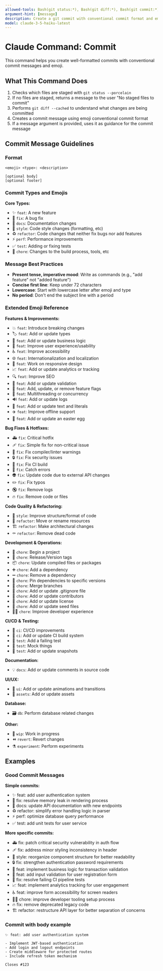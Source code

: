 ```yaml
---
allowed-tools: Bash(git status:*), Bash(git diff:*), Bash(git commit:*)
argument-hint: [message]
description: Create a git commit with conventional commit format and emoji
model: claude-3-5-haiku-latest
---
```


# Claude Command: Commit

This command helps you create well-formatted commits with conventional commit messages and emoji.

## What This Command Does

1. Checks which files are staged with `git status --porcelain`
2. If no files are staged, returns a message to the user "No staged files to commit"
3. Performs `git diff --cached` to understand what changes are being committed
4. Creates a commit message using emoji conventional commit format
5. If a message argument is provided, uses it as guidance for the commit message

## Commit Message Guidelines

### Format

```text
<emoji> <type>: <description>

[optional body]
[optional footer]
```

### Commit Types and Emojis

**Core Types:**

- ✨ `feat`: A new feature
- 🐛 `fix`: A bug fix  
- 📝 `docs`: Documentation changes
- 💄 `style`: Code style changes (formatting, etc)
- ♻️ `refactor`: Code changes that neither fix bugs nor add features
- ⚡️ `perf`: Performance improvements
- ✅ `test`: Adding or fixing tests
- 🔧 `chore`: Changes to the build process, tools, etc

### Message Best Practices

- **Present tense, imperative mood**: Write as commands (e.g., "add feature" not "added feature")
- **Concise first line**: Keep under 72 characters
- **Lowercase**: Start with lowercase letter after emoji and type
- **No period**: Don't end the subject line with a period

### Extended Emoji Reference

**Features & Improvements:**

- 💥 `feat`: Introduce breaking changes
- 🏷️ `feat`: Add or update types
- 👔 `feat`: Add or update business logic
- 🚸 `feat`: Improve user experience/usability
- ♿️ `feat`: Improve accessibility
- 🌐 `feat`: Internationalization and localization
- 📱 `feat`: Work on responsive design
- 📈 `feat`: Add or update analytics or tracking
- 🔍️ `feat`: Improve SEO
- 🦺 `feat`: Add or update validation
- 🚩 `feat`: Add, update, or remove feature flags
- 🧵 `feat`: Multithreading or concurrency
- 🔊 `feat`: Add or update logs
- 💬 `feat`: Add or update text and literals
- ✈️ `feat`: Improve offline support
- 🥚 `feat`: Add or update an easter egg

**Bug Fixes & Hotfixes:**

- 🚑️ `fix`: Critical hotfix
- 🩹 `fix`: Simple fix for non-critical issue
- 🚨 `fix`: Fix compiler/linter warnings
- 🔒️ `fix`: Fix security issues
- 💚 `fix`: Fix CI build
- 🥅 `fix`: Catch errors
- 👽️ `fix`: Update code due to external API changes
- ✏️ `fix`: Fix typos
- 🔇 `fix`: Remove logs
- 🔥 `fix`: Remove code or files

**Code Quality & Refactoring:**

- 🎨 `style`: Improve structure/format of code
- 🚚 `refactor`: Move or rename resources
- 🏗️ `refactor`: Make architectural changes
- ⚰️ `refactor`: Remove dead code

**Development & Operations:**

- 🎉 `chore`: Begin a project
- 🔖 `chore`: Release/Version tags
- 📦️ `chore`: Update compiled files or packages
- ➕ `chore`: Add a dependency
- ➖ `chore`: Remove a dependency
- 📌 `chore`: Pin dependencies to specific versions
- 🔀 `chore`: Merge branches
- 🙈 `chore`: Add or update .gitignore file
- 👥 `chore`: Add or update contributors
- 📄 `chore`: Add or update license
- 🌱 `chore`: Add or update seed files
- 🧑‍💻 `chore`: Improve developer experience

**CI/CD & Testing:**

- 🚀 `ci`: CI/CD improvements
- 👷 `ci`: Add or update CI build system
- 🧪 `test`: Add a failing test
- 🤡 `test`: Mock things
- 📸 `test`: Add or update snapshots

**Documentation:**

- 💡 `docs`: Add or update comments in source code

**UI/UX:**

- 💫 `ui`: Add or update animations and transitions
- 🍱 `assets`: Add or update assets

**Database:**

- 🗃️ `db`: Perform database related changes

**Other:**

- 🚧 `wip`: Work in progress
- ⏪️ `revert`: Revert changes
- ⚗️ `experiment`: Perform experiments

## Examples

### Good Commit Messages

**Simple commits:**

- ✨ feat: add user authentication system
- 🐛 fix: resolve memory leak in rendering process
- 📝 docs: update API documentation with new endpoints
- ♻️ refactor: simplify error handling logic in parser
- ⚡️ perf: optimize database query performance
- ✅ test: add unit tests for user service

**More specific commits:**

- 🚑️ fix: patch critical security vulnerability in auth flow
- 🩹 fix: address minor styling inconsistency in header
- 🎨 style: reorganize component structure for better readability
- 🔒️ fix: strengthen authentication password requirements
- 👔 feat: implement business logic for transaction validation
- 🦺 feat: add input validation for user registration form
- 💚 fix: resolve failing CI pipeline tests
- 📈 feat: implement analytics tracking for user engagement
- ♿️ feat: improve form accessibility for screen readers
- 🧑‍💻 chore: improve developer tooling setup process
- 🔥 fix: remove deprecated legacy code
- 🏗️ refactor: restructure API layer for better separation of concerns

### Commit with body example

```text
✨ feat: add user authentication system

- Implement JWT-based authentication
- Add login and logout endpoints
- Create middleware for protected routes
- Include refresh token mechanism

Closes #123
```
